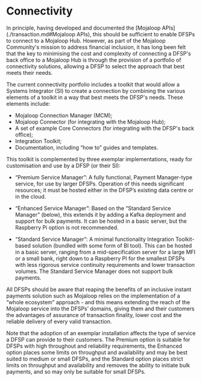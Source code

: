# Connectivity

In principle, having developed and documented the [Mojaloop APIs](./transaction.md#Mojaloop APIs), this should be sufficient to enable DFSPs to connect to a Mojaloop Hub. However, as part of the Mojaloop Community's mission to address financial inclusion, it has long been felt that the key to minimising the cost and complexity of connecting a DFSP's back office to a Mojaloop Hub is through the provision of a portfolio of connectivity solutions, allowing a DFSP to select the approach that best meets their needs.

The current connectivity portfolio includes a toolkit that would allow a Systems Integrator (SI) to create a connection by combining the various elements of a toolkit in a way that best meets the DFSP's needs. These elements include:
  - Mojaloop Connection Manager (MCM);
  - Mojaloop Connector (for integrating with the Mojaloop Hub);
  - A set of example Core Connectors (for integrating with the DFSP's back office);
  - Integration Toolkit;
  - Documentation, including “how to” guides and templates.

This toolkit is complemented by three exemplar implementations, ready for customisation and use by a DFSP (or their SI):
  - “Premium Service Manager”: A fully functional, Payment Manager-type service, for use by larger DFSPs. Operation of this needs significant resources; it must be hosted either in the DFSP’s existing data centre or in the cloud.

  - “Enhanced Service Manager”: Based on the “Standard Service Manager” (below), this extends it by adding a Kafka deployment and support for bulk payments. It can be hosted in a basic server, but the Raspberry Pi option is not recommended.

  - “Standard Service Manager”: A minimal functionality Integration Toolkit-based solution (bundled with some form of BI tool). This can be hosted in a basic server, ranging from a mid-specification server for a large MFI or a small bank, right down to a Raspberry PI for the smallest DFSPs with less rigorous service continuity requirements and lower transaction volumes. The Standard Service Manager does not support bulk payments.


All DFSPs should be aware that reaping the benefits of an inclusive instant payments solution such as Mojaloop relies on the implementation of a “whole ecosystem” approach - and this means extending the reach of the Mojaloop service into the DFSPs’ domains, giving them and their customers the advantages of assurance of transaction finality, lower cost and the reliable delivery of every valid transaction.

Note that the adoption of an exemplar installation affects the type of service a DFSP can provide to their customers. The Premium option is suitable for DFSPs with high throughout and reliability requirements, the Enhanced option places some limits on throughput and availability and may be best suited to medium or small DFSPs, and the Standard option places strict limits on throughput and availability and removes the ability to initiate bulk payments, and so may only be suitable for small DFSPs.
